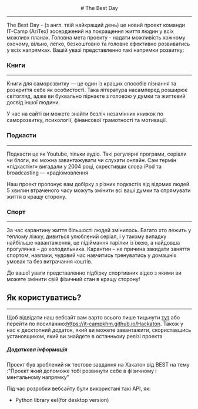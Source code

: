 
<center> 
# The Best Day
</center>

---

The Best Day - (з англ. твій найкращий день) це новий проект команди IT-Camp (AriTex) зосерджений на покращення життя людин у всіх можливх планах.
Головна мета проекту - надати можливість кожному охочому, вільно, легко, безкоштовно та головне ефективно розвиватись у всіх напрямках.
Вашій увазі представленно такі напрямки розвитку:
### Книги
---
Книги для саморозвитку — це один із кращих способів пізнання та розкриття себе як особистості. Така література насамперед розширює світогляд, адже ви буквально пірнаєте з головою у думки та життєвий досвід іншої людини.

У нас на сайті ви можете знайти безліч незамінних книжок по саморозвитку, психології, фінансової грамотності  та мотивації.

### Подкасти
---
Подкасти це як Youtube, тільки аудіо. Такі регулярні програми, серіали чи блоги, які можна завантажувати чи слухати онлайн. Сам термін «підкастінг» вигадали у 2004 році, схрестивши слова iPod та broadcasting — «радіомовлення 

Наш проект пропонує вам добірку з різних подкастів від відомих людей.
5 хвилин втраченого часу можуть змінити всі ваші думки та спрямувати життя в кращу сторону.

### Спорт
---
За час карантину життя більшості людей змінилось. Багато хто лежить у теплому ліжку, дивиться улюблений серіал, і у такому випадку найбільше навантаження, це підіймання тарілки із їжею, а найдовша прогулянка – до холодильника.
Карантин – не причина закидати заняття спортом, навпаки, чудовий час навчитись тренуватись у домашніх умовах та без витрачання коштів. 

До вашої уваги представленно підбірку спортивних відео з якими ви можете змінити свій фізичний стан в кращу сторону! 
## Як користуватись?
---
Щоб відвідати наш вебсайт вам варто всього лише тицьнути [тут](https://it-campkhm.github.io/Hackaton) або перейти по посиланню:https://it-campkhm.github.io/Hackaton.
Також у нас є десктопний додаток, який ви можете завантажити, скориставшись установщиком, який ви знайдете в останньоиу релізі проекта

##### Додаткова інформація

Проект був зроблений як тестове завдання на Хакатон від BEST на тему :"Проект який допоможе тобі розвинути себе в фізичному і ментальному напрямку"

Під час розробки вебсайту були використані такі API, як:
- Python library eel(for desktop version)